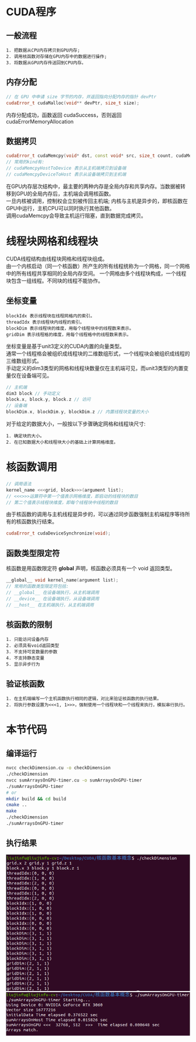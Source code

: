 # CUDA程序
## 一般流程
    1. 把数据从CPU内存拷贝到GPU内存;
    2. 调用核函数对存储在GPU内存中的数据进行操作;
    3. 将数据从GPU内存传送回到CPU内存。
## 内存分配
```C++
// 在 GPU 中申请 size 字节的内存，并返回指向分配内存的指针 devPtr 
cudaError_t cudaMalloc(void** devPtr, size_t size);
```
内存分配成功，函数返回 cudaSuccess，否则返回 cudaErrorMemoryAllocation
## 数据拷贝
```C++
cudaError_t cudaMemcpy(void* dst, const void* src, size_t count, cudaMemcpyKind kind);
// 常用的kind有:
// cudaMemcpyHostToDevice 表示从主机端拷贝到设备端
// cudaMemcpyDeviceToHost 表示从设备端拷贝到主机端
```
在GPU内存层次结构中，最主要的两种内存是全局内存和共享内存。当数据被转移到GPU的全局内存后，主机端会调用核函数。  
一旦内核被调用，控制权会立刻被传回主机端; 内核与主机是异步的，即核函数在GPU中运行，主机CPU可以同时执行其他函数。  
调用cudaMemcpy会导致主机运行阻塞，直到数据完成拷贝。

# 线程块网格和线程块
CUDA线程结构由线程块网格和线程块组成。  
由一个内核启动（同一个核函数）所产生的所有线程统称为一个网格，同一个网格中的所有线程共享相同的全局内存空间。
一个网格由多个线程块构成，一个线程块包含一组线程。不同块的线程不能协作。
## 坐标变量
    blockIdx 表示线程块在线程网格内的索引。
    threadIdx 表示线程块内线程的索引。
    blockDim 表示线程块的维度，用每个线程块中的线程数来表示。
    gridDim 表示线程格的维度，用每个线程格中的线程数来表示。
坐标变量是基于unit3定义的CUDA内置的向量类型。  
通常一个线程格会被组织成线程块的二维数组形式，一个线程块会被组织成线程的三维数组形式。  
手动定义的dim3类型的网格和线程块数量仅在主机端可见，而unit3类型的内置变量仅在设备端可见。
```C++
// 主机端
dim3 block // 手动定义
block.x, block.y, block.z // 访问
// 设备端
blockDim.x, blockDim.y, blockDim.z // 内置线程块变量的大小
```
对于给定的数据大小，一般按以下步骤确定网格和线程块尺寸: 
``` 
1. 确定块的大小。  
2. 在已知数据大小和线程块大小的基础上计算网格维度。
```
# 核函数调用
```C++
// 调用语法
kernel_name <<<grid, block>>>(argument list);
// <<<>>>运算符中第一个值表示网格维度，即启动的线程块的数目
// 第二个值表示线程块维度，即每个线程块中线程的数目
```
由于核函数的调用与主机线程是异步的，可以通过同步函数强制主机端程序等待所有的核函数执行结束。
```C++
cudaError_t cudaDeviceSynchronize(void);
```
## 函数类型限定符
核函数是用函数限定符 __global__ 声明，核函数必须具有一个 void 返回类型。
```C++
__global__ void kernel_name(argument list);
// 常用的函数类型限定符包括:
// __global__ 在设备端执行，从主机端调用
// __device__ 在设备端执行，从设备端调用
// __host__ 在主机端执行，从主机端调用
```
## 核函数的限制
```
1. 只能访问设备内存
2. 必须具有void返回类型
3. 不支持可变数量的参数
4. 不支持静态变量
5. 显示异步行为
```
## 验证核函数
```
1. 在主机端编写一个主机函数执行相同的逻辑，对比来验证核函数的执行结果。
2. 将执行参数设置为<<<1, 1>>>，强制使用一个线程块和一个线程来执行，模拟串行执行。
```

# 本节代码
## 编译运行
```bash
nvcc checkDimension.cu -o checkDimension
./checkDimension
nvcc sumArraysOnGPU-timer.cu -o sumArraysOnGPU-timer
./sumArraysOnGPU-timer
# or
mkdir build && cd build
cmake ..
make
./checkDimension
./sumArraysOnGPU-timer
```
## 执行结果
<div align=center>
<img src="./checkDimension.png" width="700">
</div>
<div align=center>
<img src="./sumArraysOnGPU-timer.png" width="700">
</div>

